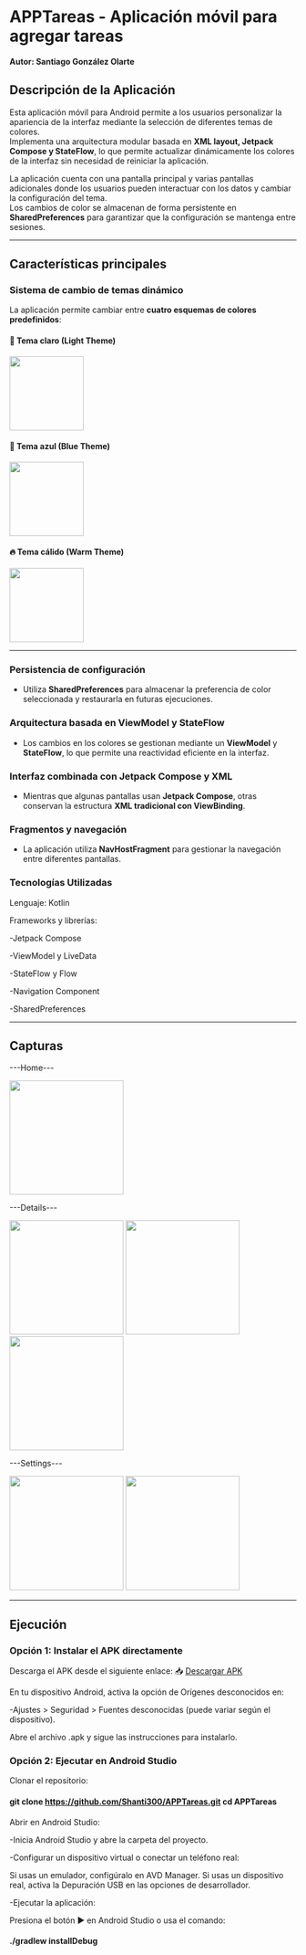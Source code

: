 # APPTareas - Aplicación móvil para agregar tareas  
**Autor: Santiago González Olarte**  

## Descripción de la Aplicación  
Esta aplicación móvil para Android permite a los usuarios personalizar la apariencia de la interfaz mediante la selección de diferentes temas de colores.  
Implementa una arquitectura modular basada en **XML layout, Jetpack Compose y StateFlow**, lo que permite actualizar dinámicamente los colores de la interfaz sin necesidad de reiniciar la aplicación.  

La aplicación cuenta con una pantalla principal y varias pantallas adicionales donde los usuarios pueden interactuar con los datos y cambiar la configuración del tema.  
Los cambios de color se almacenan de forma persistente en **SharedPreferences** para garantizar que la configuración se mantenga entre sesiones.  

---

## Características principales  

### Sistema de cambio de temas dinámico  
La aplicación permite cambiar entre **cuatro esquemas de colores predefinidos**:  

#### 🔆 Tema claro (Light Theme)  
<img src="https://github.com/user-attachments/assets/4363e0ad-b363-4939-997b-605771b0a785" width="130">

#### 🔵 Tema azul (Blue Theme)  
<img src="https://github.com/user-attachments/assets/ebe6c497-8d61-437f-9ad9-5164148e0787" width="130">

#### 🔥 Tema cálido (Warm Theme)  
<img src="https://github.com/user-attachments/assets/3102b38c-c536-4e2b-b264-ca9f2ecf1939" width="130">

---

### Persistencia de configuración  
- Utiliza **SharedPreferences** para almacenar la preferencia de color seleccionada y restaurarla en futuras ejecuciones.  

### Arquitectura basada en ViewModel y StateFlow  
- Los cambios en los colores se gestionan mediante un **ViewModel** y **StateFlow**, lo que permite una reactividad eficiente en la interfaz.  

### Interfaz combinada con Jetpack Compose y XML  
- Mientras que algunas pantallas usan **Jetpack Compose**, otras conservan la estructura **XML tradicional con ViewBinding**.  

### Fragmentos y navegación  
- La aplicación utiliza **NavHostFragment** para gestionar la navegación entre diferentes pantallas.  

### Tecnologías Utilizadas
Lenguaje: Kotlin

Frameworks y librerías:

-Jetpack Compose

-ViewModel y LiveData

-StateFlow y Flow

-Navigation Component

-SharedPreferences

---

## Capturas

---Home---

<img src="https://github.com/user-attachments/assets/3102b38c-c536-4e2b-b264-ca9f2ecf1939" width="200">

---Details---

<img src="https://github.com/user-attachments/assets/19394217-5e34-4886-b83c-512d48a2f486" width="200">
<img src="https://github.com/user-attachments/assets/93e938c8-56a6-4abb-a6d9-873918ca88c1" width="200">
<img src="https://github.com/user-attachments/assets/7b3354db-4e33-49db-b34b-a5b96eb2c767" width="200">

---Settings---

<img src="https://github.com/user-attachments/assets/f7ec277e-24a7-4ea1-a851-65b1c8563269" width="200">
<img src="https://github.com/user-attachments/assets/ab771cd2-2a94-4caf-a52c-b65b48737835" width="200">

---

## Ejecución
### Opción 1: Instalar el APK directamente

Descarga el APK desde el siguiente enlace:
📥 [Descargar APK](https://github.com/Shanti300/APPTareas/raw/main/app-debug.apk)

En tu dispositivo Android, activa la opción de Orígenes desconocidos en:

-Ajustes > Seguridad > Fuentes desconocidas (puede variar según el dispositivo).

Abre el archivo .apk y sigue las instrucciones para instalarlo.

### Opción 2: Ejecutar en Android Studio

Clonar el repositorio:

#### git clone https://github.com/Shanti300/APPTareas.git cd APPTareas

Abrir en Android Studio:

-Inicia Android Studio y abre la carpeta del proyecto.

-Configurar un dispositivo virtual o conectar un teléfono real:

Si usas un emulador, configúralo en AVD Manager.
Si usas un dispositivo real, activa la Depuración USB en las opciones de desarrollador.

-Ejecutar la aplicación:

Presiona el botón ▶️ en Android Studio o usa el comando: 
#### ./gradlew installDebug


